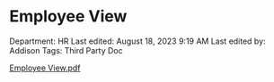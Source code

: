 # Employee View

Department: HR
Last edited: August 18, 2023 9:19 AM
Last edited by: Addison
Tags: Third Party Doc

[Employee View.pdf](Employee%20View%20846e63336ce044f98d30e0b90cbda822/Employee_View.pdf)